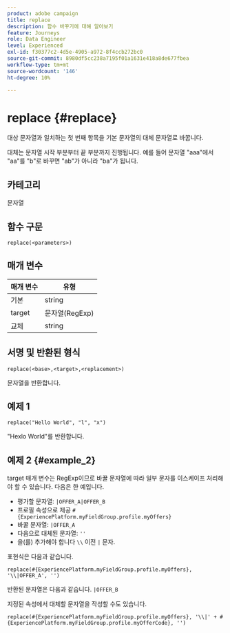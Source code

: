 ```yaml
---
product: adobe campaign
title: replace
description: 함수 바꾸기에 대해 알아보기
feature: Journeys
role: Data Engineer
level: Experienced
exl-id: f30377c2-4d5e-4905-a972-8f4ccb272bc0
source-git-commit: 8980df5cc238a7195f01a1631e418a8de677fbea
workflow-type: tm+mt
source-wordcount: '146'
ht-degree: 10%

---
```


# replace {#replace}

대상 문자열과 일치하는 첫 번째 항목을 기본 문자열의 대체 문자열로 바꿉니다.

대체는 문자열 시작 부분부터 끝 부분까지 진행됩니다. 예를 들어 문자열 &quot;aaa&quot;에서 &quot;aa&quot;를 &quot;b&quot;로 바꾸면 &quot;ab&quot;가 아니라 &quot;ba&quot;가 됩니다.

## 카테고리

문자열

## 함수 구문

`replace(<parameters>)`

## 매개 변수

| 매개 변수 | 유형 |
|-----------|--------------|
| 기본 | string |
| target | 문자열(RegExp) |
| 교체 | string |

## 서명 및 반환된 형식

`replace(<base>,<target>,<replacement>)`

문자열을 반환합니다.

## 예제 1

`replace("Hello World", "l", "x")`

&quot;Hexlo World&quot;를 반환합니다.

## 예제 2 {#example_2}

target 매개 변수는 RegExp이므로 바꿀 문자열에 따라 일부 문자를 이스케이프 처리해야 할 수 있습니다. 다음은 한 예입니다.

* 평가할 문자열: `|OFFER_A|OFFER_B`
* 프로필 속성으로 제공 `#{ExperiencePlatform.myFieldGroup.profile.myOffers}`
* 바꿀 문자열: `|OFFER_A`
* 다음으로 대체된 문자열: `''`
* 을(를) 추가해야 합니다 `\\` 이전 `|` 문자.

표현식은 다음과 같습니다.

`replace(#{ExperiencePlatform.myFieldGroup.profile.myOffers}, '\\|OFFER_A', '')`

반환된 문자열은 다음과 같습니다. `|OFFER_B`

지정된 속성에서 대체할 문자열을 작성할 수도 있습니다.

`replace(#{ExperiencePlatform.myFieldGroup.profile.myOffers}, '\\|' + #{ExperiencePlatform.myFieldGroup.profile.myOfferCode}, '')`
